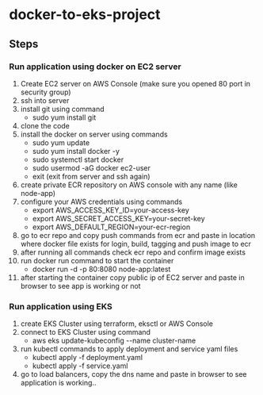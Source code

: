 # docker-to-eks-project

## Steps

### Run application using docker on EC2 server

1. Create EC2 server on AWS Console (make sure you opened 80 port in security group)
2. ssh into server
3. install git using command
    * sudo yum install git
4. clone the code
5. install the docker on server using commands
    * sudo yum update
    * sudo yum install docker -y
    * sudo systemctl start docker
    * sudo usermod -aG docker ec2-user
    * exit (exit from server and ssh again)
6. create private ECR repository on AWS console with any name (like node-app)
7. configure your AWS credentials using commands
    * export AWS_ACCESS_KEY_ID=your-access-key
    * export AWS_SECRET_ACCESS_KEY=your-secret-key
    * export AWS_DEFAULT_REGION=your-ecr-region
8. go to ecr repo and copy push commands from ecr and paste in location where docker file exists for login, build, tagging and push image to ecr
9. after running all commands check ecr repo and confirm image exists
10. run docker run command to start the container
    * docker run -d -p 80:8080 node-app:latest
11. after starting the container copy public ip of EC2 server and paste in browser to see app is working or not

### Run application using EKS

1. create EKS Cluster using terraform, eksctl or AWS Console
2. connect to EKS Cluster using command
    * aws eks update-kubeconfig --name cluster-name
3. run kubectl commands to apply deployment and service yaml files
    * kubectl apply -f deployment.yaml
    * kubectl apply -f service.yaml
4. go to load balancers, copy the dns name and paste in browser to see application is working..
